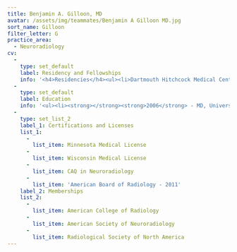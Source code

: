 ```yaml
---
title: Benjamin A. Gilloon, MD
avatar: /assets/img/teammates/Benjamin A Gilloon MD.jpg
sort_name: Gilloon
filter_letter: G
practice_area:
  - Neuroradiology
cv:
  - 
    type: set_default
    label: Residency and Fellowships
    info: '<h4>Residencies</h4><ul><li>Dartmouth Hitchcock Medical Center, Lebanon, NH - 2007-2011</li></ul><h4>Fellowships</h4><ul><li>Neuroradiology; University of Wisconsin, Madison, WI - 2011<span></span></li></ul>'
  - 
    type: set_default
    label: Education
    info: '<ul><li><strong></strong><strong>2006</strong> - MD, University of Iowa College of Medicine, Iowa City, IA</li><li><strong>2002</strong> - BA, Northwestern University, Evanston, IL<span></span></li></ul>'
  - 
    type: set_list_2
    label_1: Certifications and Licenses
    list_1:
      - 
        list_item: Minnesota Medical License
      - 
        list_item: Wisconsin Medical License
      - 
        list_item: CAQ in Neuroradiology
      - 
        list_item: 'American Board of Radiology - 2011'
    label_2: Memberships
    list_2:
      - 
        list_item: American College of Radiology
      - 
        list_item: American Society of Neuroradiology
      - 
        list_item: Radiological Society of North America
---
```

